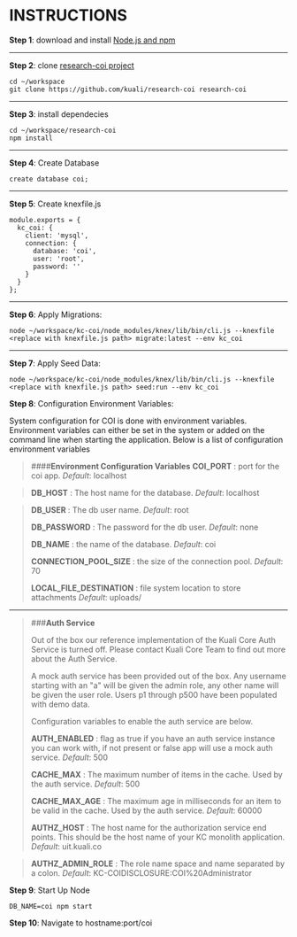 INSTRUCTIONS
================

**Step 1**: download and install [Node.js and npm](https://docs.npmjs.com/getting-started/installing-node)

----------
**Step 2**: clone [research-coi project](https://github.com/kuali/research-coi)
```
cd ~/workspace
git clone https://github.com/kuali/research-coi research-coi
```
----------
**Step 3**: install dependecies
```
cd ~/workspace/research-coi
npm install
```
----------
**Step 4**: Create Database
```
create database coi;
```

----------
**Step 5**: Create knexfile.js
```
module.exports = {
  kc_coi: {
    client: 'mysql',
    connection: {
      database: 'coi',
      user: 'root',
      password: ''
    }
  }
};
```
----------

**Step 6**: Apply Migrations:
```
node ~/workspace/kc-coi/node_modules/knex/lib/bin/cli.js --knexfile <replace with knexfile.js path> migrate:latest --env kc_coi
```
----------
**Step 7**: Apply Seed Data:
```
node ~/workspace/kc-coi/node_modules/knex/lib/bin/cli.js --knexfile <replace with knexfile.js path> seed:run --env kc_coi
```
**Step 8**: Configuration Environment Variables:

System configuration for COI is done with environment variables. Environment variables can either be set in the system or added on the command line when starting the application. Below is a list of configuration environment variables

>####**Environment Configuration Variables**
>**COI_PORT**
>: port for the coi app.
>*Default*: localhost

>**DB_HOST**
>: The host name for the database.
>*Default*: localhost

>**DB_USER**
>: The db user name.
>*Default*: root
>
>**DB_PASSWORD**
>: The password for the db user.
>*Default*: none
>
>**DB_NAME**
>:  the name of the database.
>*Default*: coi
>
>**CONNECTION_POOL_SIZE**
>:  the size of the connection pool.
>*Default*: 70
>
>**LOCAL_FILE_DESTINATION**
>:  file system location to store attachments
>*Default*: uploads/

-------

>###**Auth Service**
>
>Out of the box our reference implementation of the Kuali Core Auth Service is turned off. Please contact Kuali Core Team to find out more about the Auth Service.
>
>A mock auth service has been provided out of the box.  Any username starting with an "a" will be given the admin role, any other name will be given the user role.  Users p1 through p500 have been populated with demo data.
>
>Configuration variables to enable the auth service are below.
>
>**AUTH_ENABLED**
>: flag as true if you have an auth service instance you can work with, if not present or false app will use a mock auth service.
>*Default*: 500
>
>**CACHE_MAX**
>: The maximum number of items in the cache. Used by the auth service.
>*Default*: 500
>
>**CACHE_MAX_AGE**
>: The maximum age in milliseconds for an item to be valid in the cache. Used by the auth service.
>*Default*: 60000
>
>**AUTHZ_HOST**
>  : The host name for the authorization service end points.  This should be the host name of your KC monolith application.
>  *Default*: uit.kuali.co

>**AUTHZ_ADMIN_ROLE**
> : The role name space and name separated by a colon.
> *Default*:  KC-COIDISCLOSURE:COI%20Administrator

**Step 9**: Start Up Node
```
DB_NAME=coi npm start
```

**Step 10**: Navigate to hostname:port/coi
